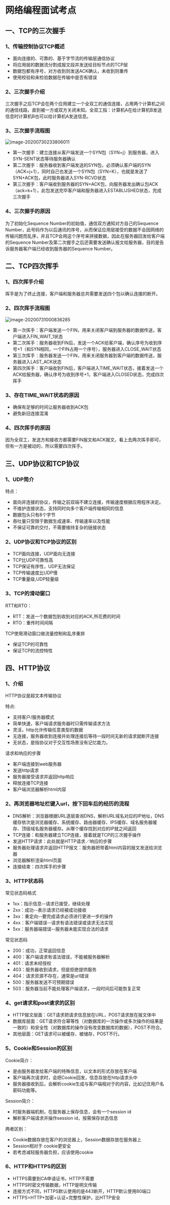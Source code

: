 # 网络编程面试考点

## 一、TCP的三次握手

### 1、传输控制协议TCP概述

* 面向连接的、可靠的、基于字节流的传输层通信协议
* 将应用层的数据流分割成报文段并发送给目标节点的TCP层
* 数据包都有序号，对方收到则发送ACK确认，未收到则重传
* 使用校验和来检验数据在传输中是否有错误

### 2、三次握手介绍

三次握手之后TCP会在两个应用建立一个全双工的通信连接，占用两个计算机之间的通信线路，直到被一方或双方关闭未知。全双工指：计算机A在给计算机B发送信息时计算机B也可以给计算机A发送信息。

### 3、三次握手流程图

![image-20200730233806011](http://picture.youyouluming.cn/image-20200730233806011.png)

* 第一次握手：建立连接从客户端发送一个SYN包（SYN=j）到服务器，进入SYN-SENT状态等待服务器确认
* 第二次握手：服务器收到客户端发送的SYN包，必须确认客户端的SYN（ACK=j+1），同时自己也发送一个SYN包（SYN=K），也就是发送了SYN+ACK包，此时服务器进入SYN-RCVD状态
* 第三次握手：客户端收到服务器的SYN+ACK包，向服务器发出确认包ACK（ack=k+1），此包发送完毕客户端和服务器进入ESTABLUSHED状态，完成三次握手

### 4、三次握手的原因

为了初始化Sequence Number的初始值，通信双方通知对方自己的Sequence Number，此号码作为以后通讯的序号，从而保证应用层接受的数据不会因网络的传输问题而乱序，并且TCP会用这个序号来拼接数据，因此在服务器回发给客户端的Sequence Number及第二次握手之后还需要发送确认报文给服务器，目的是告诉服务器客户端已经收到服务器的Sequence Number。

## 二、TCP四次挥手

### 1、四次挥手介绍

挥手是为了终止连接，客户端和服务器总共需要发送四个包以确认连接的断开。

### 2、四次挥手流程图

![image-20200731000836285](http://picture.youyouluming.cn/image-20200731000836285.png)

* 第一次挥手：客户端发送一个FIN，用来关闭客户端到服务器的数据传送，客户端进入FIN_WAIT_1状态
* 第二次挥手：服务器收到FIN后，发送一个ACK给客户端，确认序号为收到序号+1（和SYN相同，一个FIN占用一个序号），服务器进入CLOSE_WAIT状态
* 第三次挥手：服务器发送一个FIN，用来关闭服务器到客户端的数据传送，服务器进入LAST_ACK状态
* 第四次挥手：客户端收到FIN后，客户端进入TIME_WAIT状态，接着发送一个ACK给服务器，确认序号为收到序号+1，客户端进入CLOSED状态，完成四次挥手

### 3、存在TIME_WAIT状态的原因

* 确保有足够的时间让服务器收到ACK包
* 避免新旧连接混淆

### 4、四次挥手的原因

因为全双工，发送方和接收方都需要FIN报文和ACK报文，看上去两次挥手即可，但有一方是被动的，所以需要四次挥手。

## 三、UDP协议和TCP协议

### 1、UDP简介

特点：

* 面向非连接的协议，传输之前双端不建立连接，传输速度根据应用程序决定。
* 不维护连接状态，支持同时向多个客户端传输相同的信息
* 数据包头只有8个字节
* 吞吐量只受限于数据生成速率、传输速率以及性能
* 不保证可靠的交付，不需要维持复杂的链接状态

### 2、UDP协议和TCP协议的区别

* TCP面向连接，UDP面向无连接
* TCP比UDP可靠性高
* TCP保证有序性，UDP无法保证
* TCP传输速度比UDP慢
* TCP重量级,UDP轻量级

### 3、TCP的滑动窗口

RTT和RTO：

* RTT：发送一个数据包到收到对应的ACK,所花费的时间
* RTO：重传时间间隔

TCP使用滑动窗口做流量控制和乱序重排

* 保证TCP的可靠性
* 保证TCP的流控特性



## 四、HTTP协议

### 1、介绍

HTTP协议是超文本传输协议

特点:

* 支持客户/服务器模式
* 简单快速，客户端请求服务器时只需传输请求方法
* 灵活，http允许传输任意类型的数据
* 无连接，服务器收到连接并处理连接后等待一段时间无新的请求就断开连接
* 无状态，是指协议对于交互性场景没有记忆能力。

请求和响应的步骤

* 客户端连接到web服务器
* 发送http请求
* 服务器接受请求并返回http响应
* 释放连接TCP连接
* 客户端浏览器解析html内容

### 2、再浏览器地址栏键入url，按下回车后的经历的流程

* DNS解析：浏览器根据URL逐层查询DNS，解析URL域名对应的IP地址，DNS缓存依次是浏览器缓存、系统缓存、路由器缓存、IPS缓存、域名服务器缓存、顶级域名服务器缓存。从哪个缓存找到对应的IP就之间返回
* TCP连接：和服务器建立TCP连接，接着就是TCP的三次握手操作
* 发送HTTP请求：此处就是HTTP请求／响应的步骤
* 服务器处理请求并返回HTTP报文：服务器把带着html内容的报文发送给浏览器
* 浏览器解析渲染html页面
* 连接结束：四次挥手的步骤

### 3、HTTP状态码

常见状态码格式

* 1xx：指示信息--请求已接受，继续处理
* 2xx：成功--表示请求已经被成功接收
* 3xx：重定向--要完成请求必须进行更进一步的操作
* 4xx：客户端错误--请求有语法错误或请求无法实现
* 5xx：服务器端错误--服务器未能实现合法的请求

常见状态码

* 200：成功，正常返回信息
* 400：客户端请求有语法错误，不能被服务器解析
* 401：请求未经授权
* 403：服务器收到请求，但是拒绝提供服务
* 404：请求资源不存在，通常是url错误
* 500：服务器发送不可预期错误
* 503：服务器当前不能处理客户端请求，一段时间后可能恢复正常

### 4、get请求和post请求的区别

* HTTP报文层面：GET请求把请求信息放在URL，POST请求放在报文体中
* 数据库层面：GET请求符合幂等性（对数据库的一次操作或多次操作的结果是一致的）和安全性（对数据库的操作没有改变数据库的数据），POST不符合。
* 其他层面：GET请求可以被缓存、被储存，POST不行。

### 5、Cookie和Session的区别

Cookie简介：

* 是由服务器发给客户端的特殊信息，以文本的形式存放在客户端
* 客户端再次请求时，会把Cookie回发，信息存放在http请求头中
* 服务器接收到后，会解析cookie生成与客户端相对于的内容，比如记住用户名密码功能等。

Session简介：

* 时服务器端机制，在服务器上保存信息，会有一个session id
* 解析客户端请求并操作session id，按需保存状态信息

两者区别：

* Cookie数据存放在客户的浏览器上，Session数据存放在服务器上
* Session相对于 cookie更安全
* 若考虑减轻服务器负担，应该使用cookie

### 6、HTTP和HTTPS的区别

* HTTPS需要到CA申请证书，HTTP不需要
* HTTPS时密文传输数据，HTTP是明文传输
* 连接方式不同，HTTPS默认使用的是443断开，HTTP默认使用80端口
* HTTPS=HTTP+加密+认证+完整性保护，比HTTP安全




